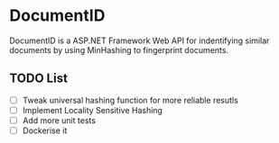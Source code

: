 # DocumentID

DocumentID is a ASP.NET Framework Web API for indentifying similar documents by using MinHashing to fingerprint documents.

## TODO List

- [ ] Tweak universal hashing function for more reliable resutls
- [ ] Implement Locality Sensitive Hashing
- [ ] Add more unit tests
- [ ] Dockerise it
